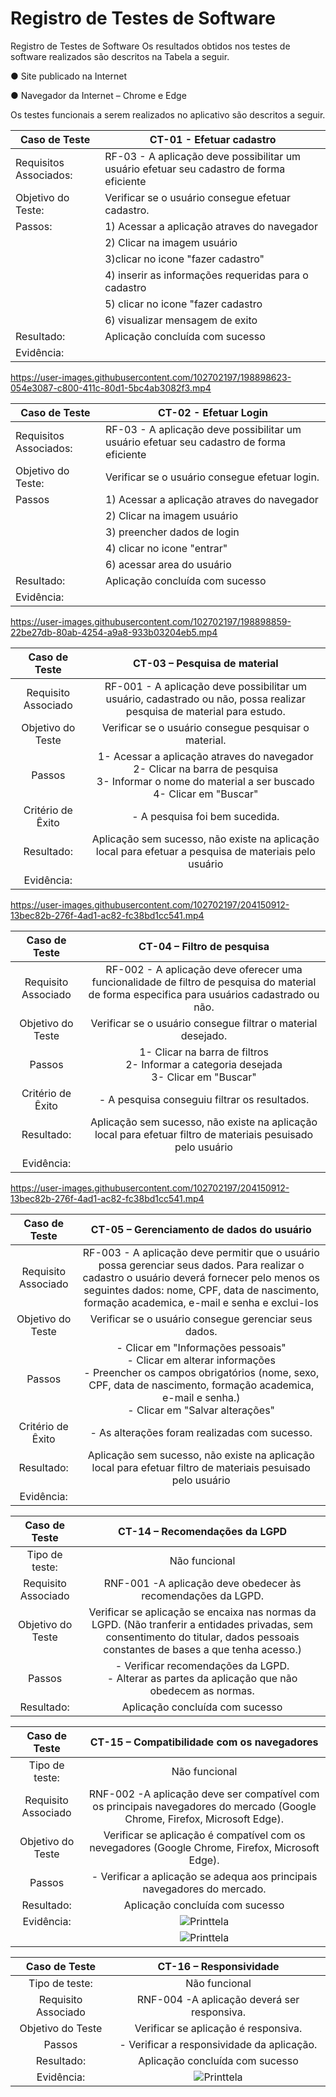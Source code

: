 # Registro de Testes de Software

Registro de Testes de Software
Os resultados obtidos nos testes de software realizados são descritos na Tabela a seguir.

● Site publicado na Internet

● Navegador da Internet – Chrome e Edge

Os testes funcionais a serem realizados no aplicativo são descritos a seguir.

|  **Caso de Teste**  |  **CT-01  - Efetuar cadastro**  |
|--|--|
|Requisitos Associados:  |RF-03 - A aplicação deve possibilitar um usuário efetuar seu cadastro de forma eficiente  | 
|Objetivo do Teste:  | Verificar se o usuário consegue efetuar cadastro.  | 
|Passos:  | 1) Acessar a aplicação atraves do navegador
| |2) Clicar na imagem usuário  
| |3)clicar no icone "fazer cadastro" 
| |4) inserir as informações requeridas para  o cadastro
| |5) clicar no icone "fazer cadastro
| |6) visualizar mensagem de exito |
|Resultado:  | Aplicação concluída com sucesso|
|Evidência:  | |

https://user-images.githubusercontent.com/102702197/198898623-054e3087-c800-411c-80d1-5bc4ab3082f3.mp4 


|  **Caso de Teste**  |  **CT-02  - Efetuar Login**  |
|--|--|
|Requisitos Associados:  |RF-03 - A aplicação deve possibilitar um usuário efetuar seu cadastro de forma eficiente  | 
|Objetivo do Teste:  | Verificar se o usuário consegue efetuar login. | 
|Passos            	 |1) Acessar a aplicação atraves do navegador
|         |2) Clicar na imagem usuário  
|         |3) preencher dados de login
|         |4) clicar no icone "entrar"
|         |6) acessar area do usuário |
|Resultado:  | Aplicação concluída com sucesso|
|Evidência: |  |

https://user-images.githubusercontent.com/102702197/198898859-22be27db-80ab-4254-a9a8-933b03204eb5.mp4

| **Caso de Teste** 	| **CT-03 – Pesquisa de material** 	|
|:---:	|:---:	|
|	Requisito Associado 	| RF-001 - A aplicação deve possibilitar um usuário, cadastrado ou não, possa realizar pesquisa de material para estudo. |
| Objetivo do Teste 	| Verificar se o usuário consegue pesquisar o material. |
| Passos 	| 1- Acessar a aplicação atraves do navegador <br> 2- Clicar na barra de pesquisa  <br> 3- Informar o nome do material a ser buscado <br> 4- Clicar em "Buscar" |
|Critério de Êxito | - A pesquisa foi bem sucedida. |
|Resultado:  | Aplicação sem sucesso, não existe na aplicação local para efetuar a pesquisa de materiais pelo usuário|
|Evidência: |  |

https://user-images.githubusercontent.com/102702197/204150912-13bec82b-276f-4ad1-ac82-fc38bd1cc541.mp4

| **Caso de Teste** 	| **CT-04 – Filtro de pesquisa** 	|
|:---:	|:---:	|
|	Requisito Associado 	| RF-002 - A aplicação deve oferecer uma funcionalidade de filtro de pesquisa do material de forma especifica para usuários cadastrado ou não. |
| Objetivo do Teste 	| Verificar se o usuário consegue filtrar o material desejado. |
| Passos 	| 1- Clicar na barra de filtros  <br> 2- Informar a categoria desejada <br> 3- Clicar em "Buscar" |
|Critério de Êxito | - A pesquisa conseguiu filtrar os resultados. |
|Resultado:  | Aplicação sem sucesso, não existe na aplicação local para efetuar  filtro de materiais pesuisado pelo usuário|
|Evidência: |  |

https://user-images.githubusercontent.com/102702197/204150912-13bec82b-276f-4ad1-ac82-fc38bd1cc541.mp4

| **Caso de Teste** 	| **CT-05 – Gerenciamento de dados do usuário**	|
|:---:	|:---:	|
|Requisito Associado | RF-003	- A aplicação deve permitir que o usuário possa gerenciar seus dados. Para realizar o cadastro o usuário deverá fornecer pelo menos os seguintes dados: nome, CPF, data de nascimento, formação academica, e-mail e senha e exclui-los |
| Objetivo do Teste 	| Verificar se o usuário consegue gerenciar seus dados. |
| Passos 	| - Clicar em "Informações pessoais" <br> - Clicar em alterar informações <br> - Preencher os campos obrigatórios (nome, sexo, CPF, data de nascimento, formação academica, e-mail e senha.) <br> - Clicar em "Salvar alterações" |
|Critério de Êxito | - As alterações foram realizadas com sucesso. |
|Resultado:  | Aplicação sem sucesso, não existe na aplicação local para efetuar  filtro de materiais pesuisado pelo usuário|
|Evidência: |  |

| **Caso de Teste** 	| **CT-14 – Recomendações da LGPD**	|
|:---:	|:---:	|
|	Tipo de teste:	| Não funcional |
|Requisito Associado | RNF-001	-A aplicação deve obedecer às recomendações da LGPD. |
| Objetivo do Teste 	| Verificar se aplicação se encaixa nas normas da LGPD. (Não tranferir a entidades privadas, sem consentimento do titular, dados pessoais constantes de bases a que tenha acesso.)|
| Passos 	| - Verificar recomendações da LGPD. <br> - Alterar as partes da aplicação que não obedecem as normas. |
|Resultado:  | Aplicação concluída com sucesso|


| **Caso de Teste** 	| **CT-15 – Compatibilidade com os navegadores**	|
|:---:	|:---:	|
|	Tipo de teste:	| Não funcional |
|Requisito Associado | RNF-002	-A aplicação deve ser compatível com os principais navegadores do mercado (Google Chrome, Firefox, Microsoft Edge). |
| Objetivo do Teste 	| Verificar se aplicação é compatível com os nevegadores (Google Chrome, Firefox, Microsoft Edge). |
| Passos 	| - Verificar a aplicação se adequa aos principais navegadores do mercado.|
|Resultado:  | Aplicação concluída com sucesso|
|Evidência:  | ![Printtela](img/print3.png) |
|            | ![Printtela](img/print4.png) |


| **Caso de Teste** 	| **CT-16 – Responsividade**	|
|:---:	|:---:	|
|	Tipo de teste:	| Não funcional |
|Requisito Associado | RNF-004	-A aplicação deverá ser responsiva. |
| Objetivo do Teste 	| Verificar se aplicação é responsiva. |
| Passos 	| - Verificar a responsividade da aplicação.|
|Resultado:  | Aplicação concluída com sucesso|
|Evidência:  |![Printtela](img/print5.png) |


